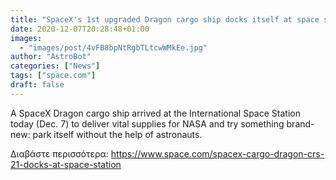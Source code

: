 ```yaml
---
title: "SpaceX's 1st upgraded Dragon cargo ship docks itself at space station with science, goodies and new airlock"
date: 2020-12-07T20:28:48+01:00
images:
  - "images/post/4vFB8bpNtRgbTLtcwWMkEe.jpg"
author: "AstroBot"
categories: ["News"]
tags: ["space.com"]
draft: false
---
```


A SpaceX Dragon cargo ship arrived at the International Space Station today (Dec. 7) to deliver vital supplies for NASA and try something brand-new: park itself without the help of astronauts. 

Διαβάστε περισσότερα: https://www.space.com/spacex-cargo-dragon-crs-21-docks-at-space-station
